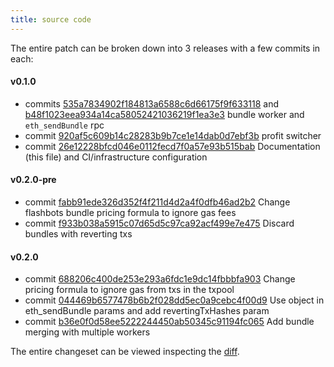 ```yaml
---
title: source code
---
```


The entire patch can be broken down into 3 releases with a few commits in each:

#### v0.1.0

- commits [535a7834902f184813a6588c6d66175f9f633118](https://github.com/flashbots/mev-geth/commit/535a7834902f184813a6588c6d66175f9f633118) and [b48f1023eea934a14ca58052421036219f1ea3e3](https://github.com/flashbots/mev-geth/commit/b48f1023eea934a14ca58052421036219f1ea3e3) bundle worker and `eth_sendBundle` rpc
- commit [920af5c609b14c28283b9b7ce1e14dab0d7ebf3b](https://github.com/flashbots/mev-geth/commit/920af5c609b14c28283b9b7ce1e14dab0d7ebf3b) profit switcher
- commit [26e12228bfcd046e0112fecd7f0a57e93b515bab](https://github.com/flashbots/mev-geth/commit/26e12228bfcd046e0112fecd7f0a57e93b515bab) Documentation (this file) and CI/infrastructure configuration

#### v0.2.0-pre

- commit [fabb91ede326d352f4f211d4d2a4f0dfb46ad2b2](https://github.com/flashbots/mev-geth/commit/fabb91ede326d352f4f211d4d2a4f0dfb46ad2b2) Change flashbots bundle pricing formula to ignore gas fees
- commit [f933b038a5915c07d65d5c97ca92acf499e7e475](https://github.com/flashbots/mev-geth/commit/f933b038a5915c07d65d5c97ca92acf499e7e475) Discard bundles with reverting txs

#### v0.2.0

- commit [688206c400de253e293a6fdc1e9dc14fbbbfa903](https://github.com/flashbots/mev-geth/commit/688206c400de253e293a6fdc1e9dc14fbbbfa903) Change pricing formula to ignore gas from txs in the txpool
- commit [044469b6577478b6b2f028dd5ec0a9cebc4f00d9](https://github.com/flashbots/mev-geth/commit/044469b6577478b6b2f028dd5ec0a9cebc4f00d9) Use object in eth_sendBundle params and add revertingTxHashes param
- commit [b36e0f0d58ee5222244450ab50345c91194fc065](https://github.com/flashbots/mev-geth/commit/b36e0f0d58ee5222244450ab50345c91194fc065) Add bundle merging with multiple workers

The entire changeset can be viewed inspecting the [diff](https://github.com/ethereum/go-ethereum/compare/master...flashbots:master).